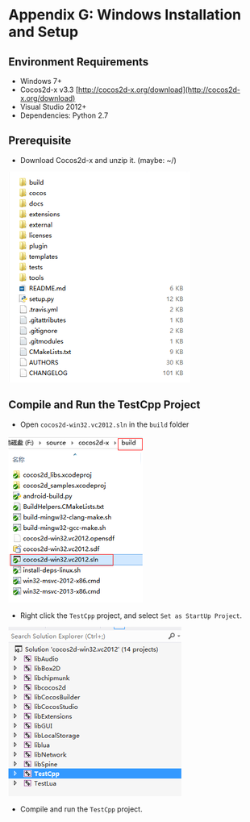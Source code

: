 # Appendix G: Windows Installation and Setup

## Environment Requirements
* Windows 7+
* Cocos2d-x v3.3 [http://cocos2d-x.org/download](http://cocos2d-x.org/download)
* Visual Studio 2012+
* Dependencies: Python 2.7

## Prerequisite
* Download Cocos2d-x and unzip it. (maybe: ~/)

![](G-web/1.png "")

## Compile and Run the TestCpp Project
* Open `cocos2d-win32.vc2012.sln` in the `build` folder

![](G-web/2.png "")

* Right click the `TestCpp` project, and select `Set as StartUp Project`.

![](G-web/3.png "")

* Compile and run the `TestCpp` project.
